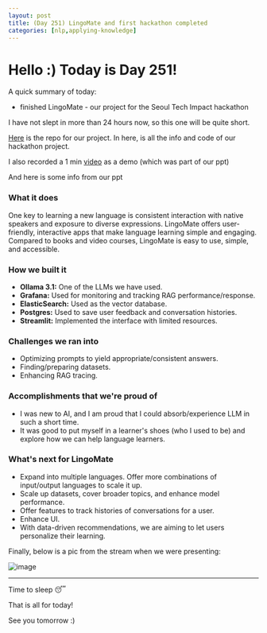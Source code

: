 ```yaml
---
layout: post
title: (Day 251) LingoMate and first hackathon completed
categories: [nlp,applying-knowledge]
---
```


# Hello :) Today is Day 251!
A quick summary of today:
* finished LingoMate - our project for the Seoul Tech Impact hackathon


I have not slept in more than 24 hours now, so this one will be quite short.

[Here](https://github.com/divakaivan/LingoMate) is the repo for our project. In here, is all the info and code of our hackathon project.

I also recorded a 1 min [video](https://youtu.be/CVNY7Xi1Png) as a demo (which was part of our ppt)

And here is some info from our ppt

### What it does
One key to learning a new language is consistent interaction with native speakers and exposure to diverse expressions. LingoMate offers user-friendly, interactive apps that make language learning simple and engaging. Compared to books and video courses, LingoMate is easy to use, simple, and accessible.

### How we built it
- **Ollama 3.1:** One of the LLMs we have used.
- **Grafana:** Used for monitoring and tracking RAG performance/response.
- **ElasticSearch:** Used as the vector database.
- **Postgres:** Used to save user feedback and conversation histories.
- **Streamlit:** Implemented the interface with limited resources.

### Challenges we ran into
- Optimizing prompts to yield appropriate/consistent answers.
- Finding/preparing datasets.
- Enhancing RAG tracing.

### Accomplishments that we're proud of
- I was new to AI, and I am proud that I could absorb/experience LLM in such a short time.
- It was good to put myself in a learner's shoes (who I used to be) and explore how we can help language learners.

### What's next for LingoMate
- Expand into multiple languages. Offer more combinations of input/output languages to scale it up.
- Scale up datasets, cover broader topics, and enhance model performance.
- Offer features to track histories of conversations for a user.
- Enhance UI.
- With data-driven recommendations, we are aiming to let users personalize their learning.

Finally, below is a pic from the stream when we were presenting:

![image](https://github.com/user-attachments/assets/8b6944db-5fd2-4c4b-8232-de43c8a901ff)

---

Time to sleep 😴

That is all for today!

See you tomorrow :)
